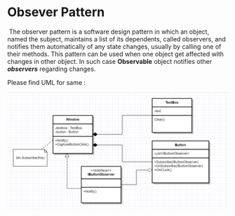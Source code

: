 

<h1>Obsever Pattern </h1>	

​						The observer pattern is a software design pattern in which an object, named the subject, maintains a list of its dependents, called observers, and notifies them automatically of any state changes, usually by calling one of their methods. This pattern can be used when one object get affected with changes in other object. In such case **Observable** object notifies other ***observers*** regarding changes.



Please find UML for same : 

<img src="Images\ObserverPattern.PNG">
